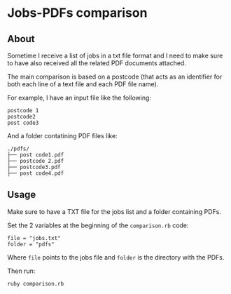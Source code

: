 # Jobs-PDFs comparison
## About
Sometime I receive a list of jobs in a txt file format and I need to make sure to have also received all the related PDF documents attached.

The main comparison is based on a postcode (that acts as an identifier for both each line of a text file and each PDF file name).

For example, I have an input file like the following:
```
postcode 1
postcode2
post code3
```
And a folder contatining PDF files like:
```
./pdfs/
├── post code1.pdf
├── postcode 2.pdf
├── postcode3.pdf
├── post code4.pdf
```

## Usage
Make sure to have a TXT file for the jobs list and a folder containing PDFs.

Set the 2 variables at the beginning of the `comparison.rb` code:
```
file = "jobs.txt"
folder = "pdfs"
```
Where `file` points to the jobs file and `folder` is the directory with the PDFs.

Then run:
```
ruby comparison.rb
```
